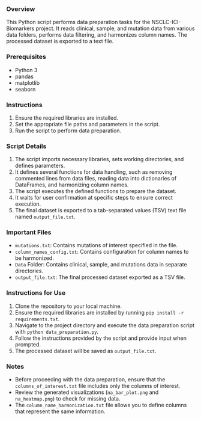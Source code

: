 ### Overview
This Python script performs data preparation tasks for the NSCLC-ICI-Biomarkers project. It reads clinical, sample, and mutation data from various data folders, performs data filtering, and harmonizes column names. The processed dataset is exported to a text file.

### Prerequisites
- Python 3
- pandas
- matplotlib
- seaborn

### Instructions
1. Ensure the required libraries are installed.
2. Set the appropriate file paths and parameters in the script.
3. Run the script to perform data preparation.

### Script Details
1. The script imports necessary libraries, sets working directories, and defines parameters.
2. It defines several functions for data handling, such as removing commented lines from data files, reading data into dictionaries of DataFrames, and harmonizing column names.
3. The script executes the defined functions to prepare the dataset.
4. It waits for user confirmation at specific steps to ensure correct execution.
5. The final dataset is exported to a tab-separated values (TSV) text file named `output_file.txt`.

### Important Files
- `mutations.txt`: Contains mutations of interest specified in the file.
- `column_names_config.txt`: Contains configuration for column names to be harmonized.
- `Data` Folder: Contains clinical, sample, and mutations data in separate directories.
- `output_file.txt`: The final processed dataset exported as a TSV file.

### Instructions for Use
1. Clone the repository to your local machine.
2. Ensure the required libraries are installed by running `pip install -r requirements.txt`.
3. Navigate to the project directory and execute the data preparation script with `python data_preparation.py`.
4. Follow the instructions provided by the script and provide input when prompted.
5. The processed dataset will be saved as `output_file.txt`.

### Notes
- Before proceeding with the data preparation, ensure that the `columns_of_interest.txt` file includes only the columns of interest.
- Review the generated visualizations (`na_bar_plot.png` and `na_heatmap.png`) to check for missing data.
- The `column_name_harmonization.txt` file allows you to define columns that represent the same information.
